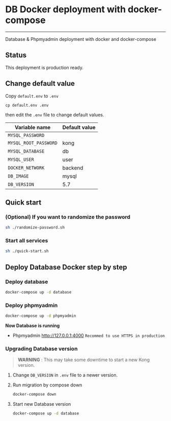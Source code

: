 # DB Docker deployment with docker-compose

---

Database & Phpmyadmin deployment with docker and docker-compose

## Status

This deployment is production ready.

## Change default value

Copy `default.env` to `.env`

```
cp default.env .env
```

then edit the `.env` file to change default values.

| Variable name         | Default value |
| --------------------- | ------------- |
| `MYSQL_PASSWORD`      |               |
| `MYSQL_ROOT_PASSWORD` | kong          |
| `MYSQL_DATABASE`      | db            |
| `MYSQL_USER`          | user          |
| `DOCKER_NETWORK`      | backend       |
| `DB_IMAGE`            | mysql         |
| `DB_VERSION`          | 5.7           |

## Quick start

### (Optional) If you want to randomize the password

```bash
sh ./randomize-password.sh
```

### Start all services

```bash
sh ./quick-start.sh
```

## Deploy Database Docker step by step

### Deploy database

```bash
docker-compose up -d database
```

### Deploy phpmyadmin

```bash
docker-compose up -d phpmyadmin
```

**Now Database is running**

-   Phpmyadmin http://127.0.0.1:4000 `Recommed to use HTTPS in production`

### Upgrading Database version

> **WARNING** : This may take some downtime to start a new Kong version.

1. Change `DB_VERSION` in `.env` file to a newer version.

2. Run migration by compose down

    ```bash
    docker-compose down
    ```

3. Start new Database version

    ```bash
    docker-compose up -d database
    ```
